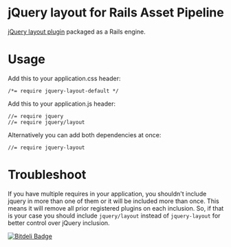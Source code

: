 # jQuery layout for Rails Asset Pipeline

[jQuery layout plugin](http://layout.jquery-dev.net) packaged as a Rails engine.

# Usage

Add this to your application.css header:

    /*= require jquery-layout-default */

Add this to your application.js header:

    //= require jquery
    //= require jquery/layout

Alternatively you can add both dependencies at once:

    //= require jquery-layout

# Troubleshoot

If you have multiple requires in your application, you shouldn't include jquery in more
than one of them or it will be included more than once. This means it will remove all prior
registered plugins on each inclusion. So, if that is your case you should include
`jquery/layout` instead of `jquery-layout` for better control over jQuery inclusion.


[![Bitdeli Badge](https://d2weczhvl823v0.cloudfront.net/rosenfeld/jquery-layout-rails/trend.png)](https://bitdeli.com/free "Bitdeli Badge")

